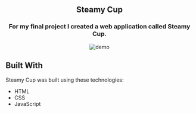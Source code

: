 <h2 align="center">
Steamy Cup <br/>
</h2>

<h3 align="center">For my final project I created a web application called Steamy Cup.</h3>

<div align="center">
<img src="../image.png" alt="demo"/>
</div>

## Built With

Steamy Cup was built using these technologies:

- HTML
- CSS
- JavaScript

